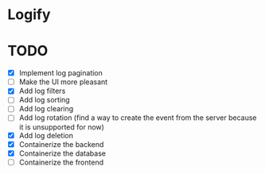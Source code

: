 # Logify


# TODO
 - [x] Implement log pagination
 - [ ] Make the UI more pleasant
 - [x] Add log filters
 - [ ] Add log sorting
 - [ ] Add log clearing
 - [ ] Add log rotation (find a way to create the event from the server because it is unsupported for now)
 - [x] Add log deletion
 - [x] Containerize the backend
 - [x] Containerize the database
 - [ ] Containerize the frontend
